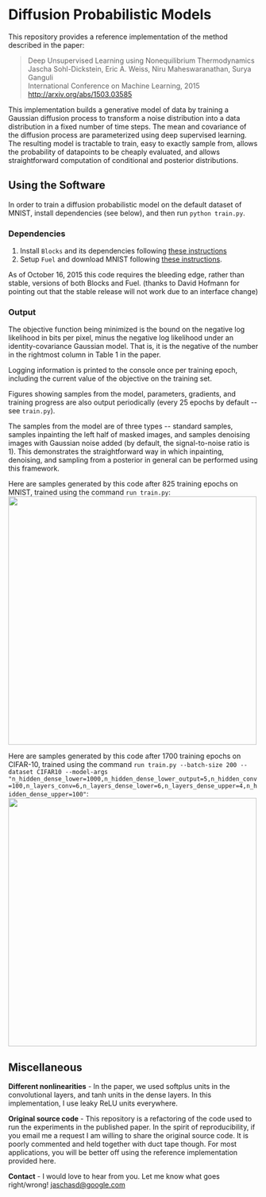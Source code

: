 # Diffusion Probabilistic Models

This repository provides a reference implementation of the method described in the paper:<br>
> Deep Unsupervised Learning using Nonequilibrium Thermodynamics<br>
> Jascha Sohl-Dickstein, Eric A. Weiss, Niru Maheswaranathan, Surya Ganguli<br>
> International Conference on Machine Learning, 2015<br>
> http://arxiv.org/abs/1503.03585

This implementation builds a generative model of data by training a Gaussian diffusion process to transform a noise distribution into a data distribution in a fixed number of time steps.
The mean and covariance of the diffusion process are parameterized using deep supervised learning.
The resulting model is tractable to train,
easy to exactly sample from,
allows the probability of datapoints to be cheaply evaluated,
and allows straightforward computation of conditional and posterior distributions.

## Using the Software

In order to train a diffusion probabilistic model on the default dataset of MNIST, install dependencies (see below), and then run
``python train.py``.

### Dependencies

1. Install `Blocks` and its dependencies following [these instructions](http://blocks.readthedocs.org/en/latest/setup.html)
2. Setup `Fuel` and download MNIST following [these instructions](https://github.com/mila-udem/fuel/blob/master/docs/built_in_datasets.rst).

As of October 16, 2015 this code requires the bleeding edge, rather than stable, versions of both Blocks and Fuel. (thanks to David Hofmann for pointing out that the stable release will not work due to an interface change)


### Output

The objective function being minimized is the bound on the negative log likelihood in bits per pixel, minus the negative log likelihood under an identity-covariance Gaussian model. That is, it is the negative of the number in the rightmost column in Table 1 in the paper.

Logging information is printed to the console once per training epoch, including the current value of the objective on the training set.

Figures showing samples from the model, parameters, gradients, and training progress are also output periodically (every 25 epochs by default -- see ``train.py``).

The samples from the model are of three types -- standard samples, samples inpainting the left half of masked images, and samples denoising images with Gaussian noise added (by default, the signal-to-noise ratio is 1). This demonstrates the straightforward way in which inpainting, denoising, and sampling from a posterior in general can be performed using this framework.

Here are samples generated by this code after 825 training epochs on MNIST, trained using the command `run train.py`:<br>
<img src="https://github.com/Sohl-Dickstein/Diffusion-Probabilistic-Models/blob/master/samples-_t0000_epoch0825.png" width="500">

Here are samples generated by this code after 1700 training epochs on CIFAR-10, trained using the command `run train.py --batch-size 200 --dataset CIFAR10 --model-args "n_hidden_dense_lower=1000,n_hidden_dense_lower_output=5,n_hidden_conv=100,n_layers_conv=6,n_layers_dense_lower=6,n_layers_dense_upper=4,n_hidden_dense_upper=100"`:<br>
<img src="https://github.com/Sohl-Dickstein/Diffusion-Probabilistic-Models/blob/master/samples-_t0000_epoch1700.png" width="500">


## Miscellaneous

**Different nonlinearities** - In the paper, we used softplus units in the convolutional layers, and tanh units in the dense layers.
In this implementation, I use leaky ReLU units everywhere.

**Original source code** - This repository is a refactoring of the code used to run the experiments in the published paper.
In the spirit of reproducibility, if you email me a request I am willing to share the original source code.
It is poorly commented and held together with duct tape though.
For most applications, you will be better off using the reference implementation provided here.

**Contact** - I would love to hear from you. Let me know what goes right/wrong! <jaschasd@google.com>
